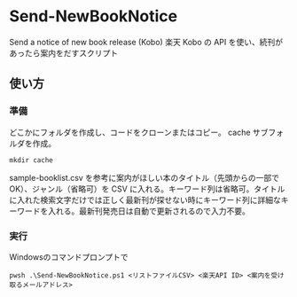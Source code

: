 # Send-NewBookNotice
Send a notice of new book release (Kobo)
楽天 Kobo の API を使い、続刊があったら案内をだすスクリプト

## 使い方

### 準備

どこかにフォルダを作成し、コードをクローンまたはコピー。
cache サブフォルダを作成。

```
mkdir cache
```

sample-booklist.csv を参考に案内がほしい本のタイトル（先頭からの一部でOK）、ジャンル（省略可）を CSV に入れる。キーワード列は省略可。タイトルに入れた検索文字だけでは正しく最新刊が探せない時にキーワード列に詳細なキーワードを入れる。最新刊発売日は自動で更新されるので入力不要。

### 実行

Windowsのコマンドプロンプトで

```
pwsh .\Send-NewBookNotice.ps1 <リストファイルCSV> <楽天API ID> <案内を受け取るメールアドレス>
```

